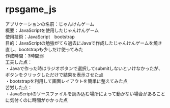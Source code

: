 # rpsgame_js
アプリケーションの名前：じゃんけんゲーム<br/>
概要：JavaScriptを使用したじゃんけんゲーム<br/>
使用技術：JavaScript　bootstrap　<br/>
目的：JavaScriptの勉強がてら過去にJavaで作成したじゃんけんゲームを焼き直し、bootstrapも少しだけ使ってみた<br/>
作成時間：3時間弱<br/>
工夫した点：<br/>
・Javaで作った時はラジオボタンで選択してsubmitしないといけなかったが、ボタンをクリックしただけで結果を表示させた点<br/>
・bootstrapを利用して画面レイアウトを簡単に整えてみた点<br/>
苦労した点：<br/>
・JavaScriptのソースファイルを読み込む場所によって動かない場合があることに気付くのに時間がかかった点<br/>
